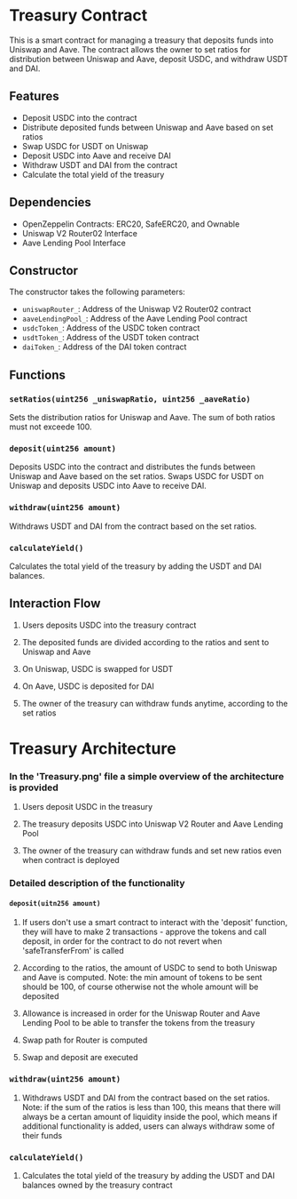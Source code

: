 # Treasury Contract

This is a smart contract for managing a treasury that deposits funds into Uniswap and Aave. The contract allows the owner to set ratios for distribution between Uniswap and Aave, deposit USDC, and withdraw USDT and DAI.

## Features

- Deposit USDC into the contract
- Distribute deposited funds between Uniswap and Aave based on set ratios
- Swap USDC for USDT on Uniswap
- Deposit USDC into Aave and receive DAI
- Withdraw USDT and DAI from the contract
- Calculate the total yield of the treasury

## Dependencies

- OpenZeppelin Contracts: ERC20, SafeERC20, and Ownable
- Uniswap V2 Router02 Interface
- Aave Lending Pool Interface

## Constructor

The constructor takes the following parameters:

- `uniswapRouter_`: Address of the Uniswap V2 Router02 contract
- `aaveLendingPool_`: Address of the Aave Lending Pool contract
- `usdcToken_`: Address of the USDC token contract
- `usdtToken_`: Address of the USDT token contract
- `daiToken_`: Address of the DAI token contract

## Functions

### `setRatios(uint256 _uniswapRatio, uint256 _aaveRatio)`

Sets the distribution ratios for Uniswap and Aave. The sum of both ratios must not exceede 100.

### `deposit(uint256 amount)`

Deposits USDC into the contract and distributes the funds between Uniswap and Aave based on the set ratios. Swaps USDC for USDT on Uniswap and deposits USDC into Aave to receive DAI.

### `withdraw(uint256 amount)`

Withdraws USDT and DAI from the contract based on the set ratios.

### `calculateYield()`

Calculates the total yield of the treasury by adding the USDT and DAI balances.

## Interaction Flow

1. Users deposits USDC into the treasury contract

2. The deposited funds are divided according to the ratios and sent to Uniswap and Aave

3. On Uniswap, USDC is swapped for USDT

4. On Aave, USDC is deposited for DAI

5. The owner of the treasury can withdraw funds anytime, according to the set ratios

# Treasury Architecture

### In the 'Treasury.png' file a simple overview of the architecture is provided

1. Users deposit USDC in the treasury

2. The treasury deposits USDC into Uniswap V2 Router and Aave Lending Pool

3. The owner of the treasury can withdraw funds and set new ratios even when contract is deployed

### Detailed description of the functionality

#### `deposit(uitn256 amount)`

1. If users don't use a smart contract to interact with the 'deposit' function, they will have to make 2 transactions - approve the tokens and call deposit, in order for the contract to do not revert when 'safeTransferFrom' is called

2. According to the ratios, the amount of USDC to send to both Uniswap and Aave is computed. Note: the min amount of tokens to be sent should be 100, of course otherwise not the whole amount will be deposited

3. Allowance is increased in order for the Uniswap Router and Aave Lending Pool to be able to transfer the tokens from the treasury

4. Swap path for Router is computed

5. Swap and deposit are executed

### `withdraw(uint256 amount)`

1. Withdraws USDT and DAI from the contract based on the set ratios. Note: if the sum of the ratios is less than 100, this means that there will always be a certan amount of liquidity inside the pool, which means if additional functionality is added, users can always withdraw some of their funds

### `calculateYield()`

1. Calculates the total yield of the treasury by adding the USDT and DAI balances owned by the treasury contract

